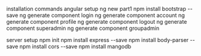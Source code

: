 installation commands
angular setup
    ng new part1
    npm install bootstrap --save
    ng generate component login
    ng generate component account
    ng generate component profile
    ng generate component logout
    ng generate component superadmin
    ng generate component groupadmin

server setup
    npm init
    npm install express --save
    npm install body-parser --save
    npm install cors --save
    npm install mangodb